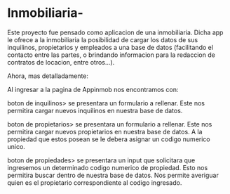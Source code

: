 # Inmobiliaria-

Este proyecto fue pensado como aplicacion de una inmobiliaria. 
Dicha app le ofrece a la inmobiliaria la posibilidad de cargar los datos de sus inquilinos, propietarios y empleados a una base de datos (facilitando el contacto entre las partes, o brindando informacion para la redaccion de contratos de locacion, entre otros...).

Ahora, mas detalladamente: 

Al ingresar a la pagina de Appinmob nos encontramos con:

boton de inquilinos> se presentara un formulario a rellenar. Este nos permitira cargar nuevos inquilinos en nuestra base de datos.

boton de propietarios>  se presentara un formulario a rellenar. Este nos permitira cargar nuevos propietarios en nuestra base de datos. A la propiedad que estos posean se le debera asignar un codigo numerico unico.

boton de propiedades> se presentara un input que solicitara que ingresemos un determinado codigo numerico de propiedad. Esto nos permitira buscar dentro de nuestra base de datos. Nos permite averiguar quien es el propietario correspondiente al codigo ingresado.